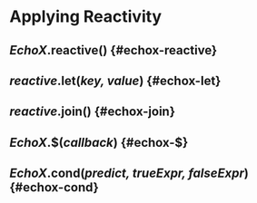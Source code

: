 # Applying Reactivity

## _EchoX_.**reactive()** {#echox-reactive}

## _reactive_.**let(_key, value_)** {#echox-let}

## _reactive_.**join()** {#echox-join}

## _EchoX_.**$(_callback_)** {#echox-$}

## _EchoX_.**cond(_predict, trueExpr, falseExpr_)** {#echox-cond}
